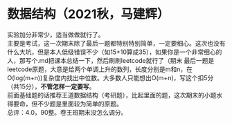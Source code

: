 # 数据结构（2021秋，马建辉）
实验加分非常少，适当做做就行了。  
主要是考试，这一次期末除了最后一题都特别特别简单，一定要细心。这次也没有什么大坑，但是本人低级错误不少（如15+10算成35），如果你是一个非常细心的人，那写个.md把课本总结一下，然后刷刷leetcode就行了（期末
最后一题是leetcode原题，大意是给两个单调上升的数列，长度分别是m和n，在O(log(m+n))复杂度内找出中位数。大多数人只能想出O(m+n)，写这个扣5分（共15分），**不管怎样一定要写**。  
前面基础题的话推荐王道数据结构（考研题），比起里面的题，这次期末的小题水得要命，但不少题是里面较为简单的原题。  
总评：4.0，90整。卷王班期末没怎么调分。
